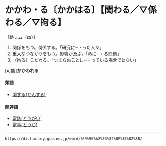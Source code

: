 # かかわ・る〔かかはる〕【関わる／▽係わる／▽拘る】

［動ラ五（四）］
1.  関係をもつ。関係する。「研究に─・った人々」
2.  重大なつながりをもつ。影響が及ぶ。「命に─・る問題」
3.  （拘る）こだわる。「つまらぬことに─・っている場合ではない」
    

\[可能\]**かかわれる**

#### 類語

-   [関する(かんする)](https://dictionary.goo.ne.jp/word/%E9%96%A2%E3%81%99%E3%82%8B/#jn-48639)

#### 関連語

-   [當該(とうがい)](https://dictionary.goo.ne.jp/word/%E5%BD%93%E8%A9%B2/#jn-155160)
-   [當事(とうじ)](https://dictionary.goo.ne.jp/word/%E5%BD%93%E4%BA%8B/#jn-155817)

---
`https://dictionary.goo.ne.jp/word/%E9%96%A2%E3%82%8F%E3%82%8B/`